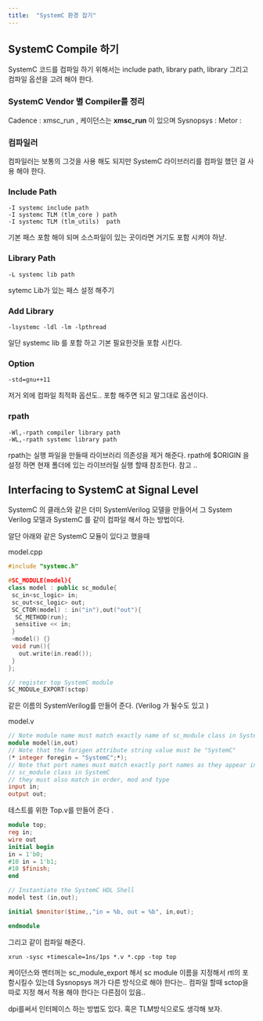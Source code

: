 ```yaml
---
title:  "SystemC 환경 잡기"
---
```


## SystemC Compile 하기

SystemC 코드를 컴파일 하기 위해서는 include path, library path, library 그리고 컴파일 옵션을 고려 해야 한다.

### SystemC Vendor 별 Compiler를 정리  

Cadence  : xmsc_run , 케이던스는 **xmsc_run** 이 있으며 
Sysnopsys  : 
Metor  :


### 컴파일러
컴파일러는 보통의 그것을 사용 해도 되지만  SystemC 라이브러리를 컴파일 했던 걸 사용 해야 한다. 

### Include Path

```shell
-I systemc include path 
-I systemc TLM (tlm_core ) path
-I systemc TLM (tlm_utils)  path 
```
기본 패스 포함 해야 되며 소스파일이 있는 곳이라면 거기도 포함 시켜야 하낟. 

### Library Path
```shell
-L systemc lib path 
``` 
sytemc Lib가 있는 패스 설정 해주기 

###  Add Library 
```shell
-lsystemc -ldl -lm -lpthread
```
일단 systemc lib 를 포함 하고 기본 필요한것들 포함 시킨다. 

### Option
```shell
-std=gnu++11
```
저거 외에 컴파일 최적화 옵션도.. 포함 해주면 되고 말그대로 옵션이다. 

### rpath
```shell
-Wl,-rpath compiler library path 
-WL,-rpath systemc library path 
```
rpath는  실행 파일을 만들때 라이브러리 의존성을 제거 해준다. rpath에 $ORIGIN 을 설정 하면 현재 폴더에 있는 라이브러릴 실행 할때 참조한다. 참고 .. 


## Interfacing to SystemC at Signal Level
SystemC 의 클래스와 같은 더미 SystemVerilog 모델을 만들어서 
그 System Verilog 모델과 SystemC 를 같이 컴파일 해서 하는 방법이다. 

알단 아래와 같은 SystemC 모듈이 있다고 했을때 

model.cpp
```c++
#include "systemc.h"

#SC_MODULE(model){
class model : public sc_module{
 sc_in<sc_logic> in;
 sc_out<sc_logic> out;
 SC_CTOR(model) : in("in"),out("out"){
  SC_METHOD(run);
  sensitive << in;
 }
 ~model() {}
 void run(){
   out.write(in.read());
 }
};

// register top SystemC module
SC_MODULe_EXPORT(sctop)
```

같은 이름의 SystemVerilog를 만들어 준다. (Verilog 가 될수도 있고 )

model.v
```verilog
// Note module name must match exactly name of sc_module class in SystemC
module model(in,out)
// Note that the forigen attribute string value must be "SystemC"
(* integer foregin = "SystemC";*);
// Note that port names must match exactly port names as they appear in 
// sc_module class in SystemC
// they must also match in order, mod and type
input in;
output out;
```

테스트를 위한 Top.v를 만들어 준다 . 
```verilog
module top;
reg in; 
wire out 
initial begin 
in = 1'b0;
#10 in = 1'b1;
#10 $finish;
end 

// Instantiate the SystemC HDL Shell
model test (in,out);

initial $monitor($time,,"in = %b, out = %b", in,out);

endmodule 
```

그리고 같이 컴파일 해준다. 
```shell
xrun -sysc +timescale=1ns/1ps *.v *.cpp -top top 
```

케이던스와 멘터꺼는 sc_module_export 해서 sc module 이름을 지정해서 rtl의 포함시킬수 있는데 Sysnopsys 꺼가 다른 방식으로 해야 한다는.. 컴파일 할때 sctop을 따로 지정 해서 적용 해야 한다는 다른점이 있음.. 

dpi를써서 인터페이스 하는 방법도 있다. 
혹은 TLM방식으로도 생각해 보자. 








 



